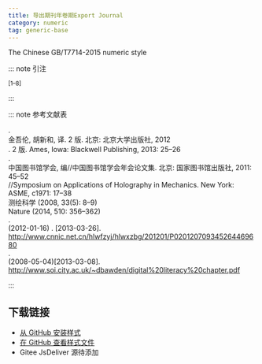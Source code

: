 ```yaml
--- 
title: 导出期刊年卷期Export Journal 
category: numeric 
tag: generic-base 
--- 
```


<!-- 此文件由脚本自动生成，请勿手动修改！ -->  

The Chinese GB/T7714-2015 numeric style  

::: note 引注  

<sup>[1–8]</sup>  

:::  

::: note 参考文献表  

<div class="csl-bib-body">
  <div class="csl-entry second-field-align-flush hangingindent-false"> .
    <div class="csl-left-margin"> 金吾伦, 胡新和, 译. 2 版. 北京: 北京大学出版社, 2012</div> </div>
  <div class="csl-entry second-field-align-flush hangingindent-false"> 
    <div class="csl-left-margin">. 2 版. Ames, Iowa: Blackwell Publishing, 2013: 25–26</div> </div>
  <div class="csl-entry second-field-align-flush hangingindent-false"> .
    <div class="csl-left-margin"> 中国图书馆学会, 编//中国图书馆学会年会论文集. 北京: 国家图书馆出版社, 2011: 45–52</div> </div>
  <div class="csl-entry second-field-align-flush hangingindent-false"> 
    <div class="csl-left-margin">//Symposium on Applications of Holography in Mechanics. New York: ASME, c1971: 17–38</div> </div>
  <div class="csl-entry second-field-align-flush hangingindent-false"> 
    <div class="csl-left-margin">测绘科学 (2008, 33(5): 8–9)</div>  </div>
  <div class="csl-entry second-field-align-flush hangingindent-false"> 
    <div class="csl-left-margin">Nature (2014, 510: 356–362)</div>  </div>
  <div class="csl-entry second-field-align-flush hangingindent-false"> .
    <div class="csl-left-margin"> (2012-01-16) . [2013-03-26]. <a href="http://www.cnnic.net.cn/hlwfzyj/hlwxzbg/201201/P020120709345264469680">http://www.cnnic.net.cn/hlwfzyj/hlwxzbg/201201/P020120709345264469680</a></div> </div>
  <div class="csl-entry second-field-align-flush hangingindent-false"> .
    <div class="csl-left-margin"> (2008-05-04)[2013-03-08]. <a href="http://www.soi.city.ac.uk/~dbawden/digital%20literacy%20chapter.pdf">http://www.soi.city.ac.uk/~dbawden/digital%20literacy%20chapter.pdf</a></div> </div>
</div>
  

:::  

<!-- more -->  

## 下载链接  

- [从 GitHub 安装样式](https://github.com/zotero-cn/styles/./raw/main/src/export-journal-year-vol-pages/export-journal-year-vol-pages.csl)  
- [在 GitHub 查看样式文件](https://github.com/zotero-cn/styles/./tree/main/src/export-journal-year-vol-pages/export-journal-year-vol-pages.csl)  
- Gitee JsDeliver 源待添加  
